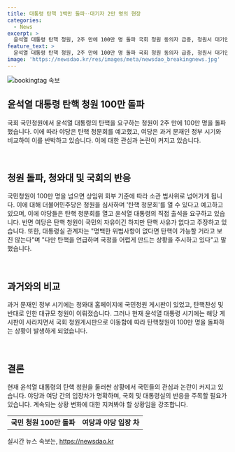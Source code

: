 ```yaml
---
title: 대통령 탄핵 1백만 돌파‥대기자 2만 명의 현장
categories:
  - News
excerpt: >
  윤석열 대통령 탄핵 청원, 2주 만에 100만 명 돌파 국회 청원 동의자 급증, 청원서 대기인원도 증가 중. 여당은 탄핵 사유 없음 주장, 야당은 청문회 열라 주장. 과거 문재인 대통령 때도 비슷한 사례 있었으나, 이번 청원은 상당히 빠른 속도로 진행 중. 대통령실은 명백한 위법사항 없다면 탄핵 가능성 없다 주장.
feature_text: >
  윤석열 대통령 탄핵 청원, 2주 만에 100만 명 돌파 국회 청원 동의자 급증, 청원서 대기인원도 증가 중. 여당은 탄핵 사유 없음 주장, 야당은 청문회 열라 주장. 과거 문재인 대통령 때도 비슷한 사례 있었으나, 이번 청원은 상당히 빠른 속도로 진행 중. 대통령실은 명백한 위법사항 없다면 탄핵 가능성 없다 주장.
image: 'https://newsdao.kr/res/images/meta/newsdao_breakingnews.jpg'
---
```


<p><img src="https://newsdao.kr/res/images/meta/newsdao_breakingnews.jpg" alt="bookingtag 속보" /></p>

<h2 data-ke-size="size26">윤석열 대통령 탄핵 청원 100만 돌파</h2>

<p>국회 국민청원에서 윤석열 대통령의 탄핵을 요구하는 청원이 2주 만에 100만 명을 돌파했습니다. 이에 따라 야당은 탄핵 청문회를 예고했고, 여당은 과거 문재인 정부 시기와 비교하여 이를 반박하고 있습니다. 이에 대한 관심과 논란이 커지고 있습니다.</p>

<p data-ke-size="size16">&nbsp;</p>

<h2 data-ke-size="size24">청원 돌파, 청와대 및 국회의 반응</h2>

<p>국민청원이 100만 명을 넘으면 상임위 회부 기준에 따라 소관 법사위로 넘어가게 됩니다. 이에 대해 더불어민주당은 청원을 심사하며 '탄핵 청문회'를 열 수 있다고 예고하고 있으며, 이에 야당들은 탄핵 청문회를 열고 윤석열 대통령의 직접 출석을 요구하고 있습니다. 반면 여당은 탄핵 청원이 국민의 자유이긴 하지만 탄핵 사유가 없다고 주장하고 있습니다. 또한, 대통령실 관계자는 "명백한 위법사항이 없다면 탄핵이 가능할 거라고 보진 않는다"며 "다만 탄핵을 언급하며 국정을 어렵게 만드는 상황을 주시하고 있다"고 말했습니다.</p>

<p data-ke-size="size16">&nbsp;</p>

<h2 data-ke-size="size24">과거와의 비교</h2>

<p>과거 문재인 정부 시기에는 청와대 홈페이지에 국민청원 게시판이 있었고, 탄핵찬성 및 반대로 인한 대규모 청원이 이뤄졌습니다. 그러나 현재 윤석열 대통령 시기에는 해당 게시판이 사라지면서 국회 청원게시판으로 이동함에 따라 탄핵청원이 100만 명을 돌파하는 상황이 발생하게 되었습니다.</p>

<p data-ke-size="size16">&nbsp;</p>

<h2 data-ke-size="size24">결론</h2>

<p>현재 윤석열 대통령의 탄핵 청원을 둘러싼 상황에서 국민들의 관심과 논란이 커지고 있습니다. 야당과 여당 간의 입장차가 명확하며, 국회 및 대통령실의 반응을 주목할 필요가 있습니다. 계속되는 상황 변화에 대한 지켜봐야 할 상황임을 강조합니다.</p>

<table>
  <tr>
    <td style="text-align: center; height: 17px;"><b>국민 청원 100만 돌파</b></td>
    <td style="text-align: center; height: 17px;"><b>여당과 야당 입장 차</b></td>
  </tr>
</table>
실시간 뉴스 속보는, <a href="https://newsdao.kr" rel="dofollow">https://newsdao.kr</a>


